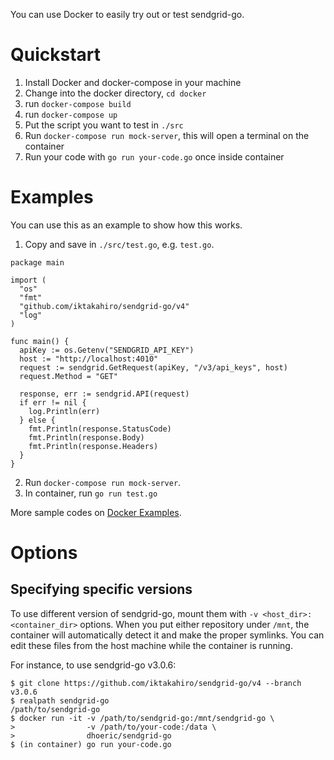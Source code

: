 You can use Docker to easily try out or test sendgrid-go.

# Quickstart
1. Install Docker and docker-compose in your machine
2. Change into the docker directory, `cd docker`
3. run `docker-compose build`
4. run `docker-compose up`
5. Put the script you want to test in `./src`
6. Run `docker-compose run mock-server`, this will open a terminal on the container
7. Run your code with `go run your-code.go` once inside container

# Examples
You can use this as an example to show how this works. 

1. Copy and save in `./src/test.go`, e.g. `test.go`.
```
package main

import (
  "os"
  "fmt"
  "github.com/iktakahiro/sendgrid-go/v4"
  "log"
)

func main() {
  apiKey := os.Getenv("SENDGRID_API_KEY")
  host := "http://localhost:4010"
  request := sendgrid.GetRequest(apiKey, "/v3/api_keys", host)
  request.Method = "GET"

  response, err := sendgrid.API(request)
  if err != nil {
    log.Println(err)
  } else {
    fmt.Println(response.StatusCode)
    fmt.Println(response.Body)
    fmt.Println(response.Headers)
  }
}
```
2. Run `docker-compose run mock-server`.
3. In container, run `go run test.go`

More sample codes on [Docker Examples](/docker/examples).


# Options
## Specifying specific versions
To use different version of sendgrid-go, mount them with `-v <host_dir>:<container_dir>` options. When you put either repository under `/mnt`, the container will automatically detect it and make the proper symlinks. You can edit these files from the host machine while the container is running.

For instance, to use sendgrid-go v3.0.6:
```
$ git clone https://github.com/iktakahiro/sendgrid-go/v4 --branch v3.0.6
$ realpath sendgrid-go
/path/to/sendgrid-go
$ docker run -it -v /path/to/sendgrid-go:/mnt/sendgrid-go \
>                -v /path/to/your-code:/data \
>                dhoeric/sendgrid-go
$ (in container) go run your-code.go
```
